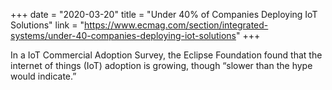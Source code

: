 +++
date = "2020-03-20"
title = "Under 40% of Companies Deploying IoT Solutions"
link = "https://www.ecmag.com/section/integrated-systems/under-40-companies-deploying-iot-solutions"
+++

In a IoT Commercial Adoption Survey, the Eclipse Foundation found that the internet of things (IoT) adoption is growing, though “slower than the hype would indicate.”